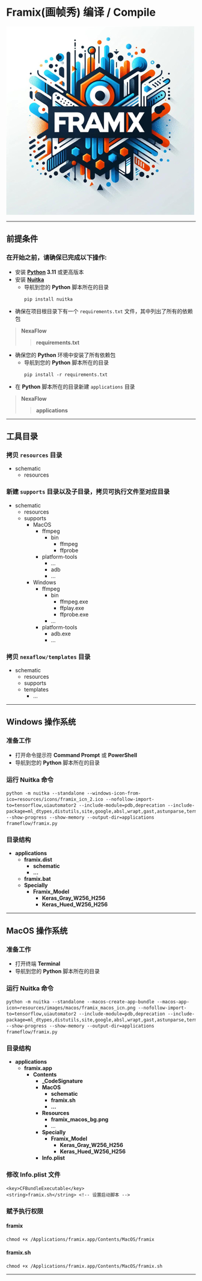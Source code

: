 # Framix(画帧秀) 编译 / Compile

![LOGO](resources/images/illustration/Compile.png)

---

## 前提条件
### 在开始之前，请确保已完成以下操作:
- 安装 **[Python](https://www.python.org/downloads/) 3.11** 或更高版本
- 安装 **[Nuitka](https://nuitka.net/)**
  - 导航到您的 **Python** 脚本所在的目录
    ```
    pip install nuitka
    ```
- 确保在项目根目录下有一个 `requirements.txt` 文件，其中列出了所有的依赖包
> **NexaFlow**
>> **requirements.txt**
- 确保您的 **Python** 环境中安装了所有依赖包
  - 导航到您的 **Python** 脚本所在的目录
    ```
    pip install -r requirements.txt
    ```
- 在 **Python** 脚本所在的目录新建 `applications` 目录
> **NexaFlow**
>> **applications**

---

## 工具目录
### 拷贝 `resources` 目录
- schematic
  - resources

### 新建 `supports` 目录以及子目录，拷贝可执行文件至对应目录
- schematic
  - resources
  - supports
    - MacOS
      - ffmpeg
        - bin
          - ffmpeg
          - ffprobe
      - platform-tools
        - ...
        - adb
        - ...
    - Windows
      - ffmpeg
        - bin
          - ffmpeg.exe
          - ffplay.exe
          - ffprobe.exe
        - ...
      - platform-tools
        - adb.exe
        - ...

### 拷贝 `nexaflow/templates` 目录
- schematic
  - resources
  - supports
  - templates
    - ...

---

## Windows 操作系统
### 准备工作
- 打开命令提示符 **Command Prompt** 或 **PowerShell**
- 导航到您的 **Python** 脚本所在的目录

### 运行 Nuitka 命令
```
python -m nuitka --standalone --windows-icon-from-ico=resources/icons/framix_icn_2.ico --nofollow-import-to=tensorflow,uiautomator2 --include-module=pdb,deprecation --include-package=ml_dtypes,distutils,site,google,absl,wrapt,gast,astunparse,termcolor,opt_einsum,flatbuffers,h5py,adbutils,pygments --show-progress --show-memory --output-dir=applications frameflow/framix.py
```

### 目录结构
- **applications**
  - **framix.dist**
    - **schematic**
    - **...**
  - **framix.bat**
  - **Specially**
    - **Framix_Model**
      - **Keras_Gray_W256_H256**
      - **Keras_Hued_W256_H256** 

---

## MacOS 操作系统
### 准备工作
- 打开终端 **Terminal** 
- 导航到您的 **Python** 脚本所在的目录

### 运行 Nuitka 命令
```
python -m nuitka --standalone --macos-create-app-bundle --macos-app-icon=resources/images/macos/framix_macos_icn.png --nofollow-import-to=tensorflow,uiautomator2 --include-module=pdb,deprecation --include-package=ml_dtypes,distutils,site,google,absl,wrapt,gast,astunparse,termcolor,opt_einsum,flatbuffers,h5py,adbutils,pygments --show-progress --show-memory --output-dir=applications frameflow/framix.py
```

### 目录结构
- **applications**
  - **framix.app**
    - **Contents**
      - **_CodeSignature**
      - **MacOS**
        - **schematic**
        - **framix.sh**
        - **...**
      - **Resources**
        - **framix_macos_bg.png**
        - ...
      - **Specially**
        - **Framix_Model**
          - **Keras_Gray_W256_H256**
          - **Keras_Hued_W256_H256**
      - **Info.plist**

### 修改 Info.plist 文件
```
<key>CFBundleExecutable</key>
<string>framix.sh</string> <!-- 设置启动脚本 -->
```

### 赋予执行权限
#### framix
```
chmod +x /Applications/framix.app/Contents/MacOS/framix
```

#### framix.sh
```
chmod +x /Applications/framix.app/Contents/MacOS/framix.sh
```

---
